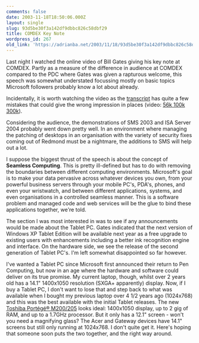 ```yaml
---
comments: false
date: 2003-11-18T18:50:06.000Z
layout: single
slug: 93d5be30f3a142df9dbbc826c58dbf29
title: COMDEX Key Note
wordpress_id: 267
old_link: 'https://adrianba.net/2003/11/18/93d5be30f3a142df9dbbc826c58dbf29/'
---
```

Last night I watched the online video of Bill Gates giving his
key note at COMDEX. Partly as a measure of the difference in
audience at COMDEX compared to the PDC where Gates was given a
rapturous welcome, this speech was somewhat understated focussing
mostly on basic topics Microsoft followers probably know a lot
about already.

Incidentally, it is worth watching the video as the
[
transcript](http://www.microsoft.com/billgates/speeches/2003/11-16comdex2003.asp) has quite a few mistakes that could give the wrong
impression in places (video:
[
56k](http://metahost.cwusa.tv/microsoft/20031116/comdex_keynote_56.asx)[
100k](http://metahost.cwusa.tv/microsoft/20031116/comdex_keynote_100.asx)[
300k](http://metahost.cwusa.tv/microsoft/20031116/comdex_keynote_300.asx)).

Considering the audience, the demonstrations of SMS 2003 and ISA
Server 2004 probably went down pretty well. In an environment where
managing the patching of desktops in an organisation with the
variety of security fixes coming out of Redmond must be a
nightmare, the additions to SMS will help out a lot.

I suppose the biggest thrust of the speech is about the concept
of **Seamless Computing**. This is pretty ill-defined but has to
do with removing the boundaries between different computing
environments. Microsoft's goal is to make your data pervasive
across whatever devices you own, from your powerful business
servers through your mobile PC's, PDA's, phones, and even your
wristwatch, and between different applications, systems, and even
organisations in a controlled seamless manner. This is a software
problem and managed code and web services will be the glue to bind
these applications together, we're told.

The section I was most interested in was to see if any
announcements would be made about the Tablet PC. Gates indicated
that the next version of Windows XP Tablet Edition will be
available next year as a free upgrade to existing users with
enhancements including a better ink recognition engine and
interface. On the hardware side, we see the release of the second
generation of Tablet PC's. I'm left somewhat disappointed so far
however.

I've wanted a Tablet PC since Microsoft first announced their
return to Pen Computing, but now in an age where the hardware and
software could deliver on its true promise. My current laptop,
though, whilst over 2 years old has a 14.1" 1400x1050 resolution
(SXGA+ apparently) display. Now, if I buy a Tablet PC, I don't want
to lose that and step back to what was available when I bought my
previous laptop over 4 1/2 years ago (1024x768) and this was the
best available with the initial Tablet releases. The new
[
Toshiba Portégé® M200/205](http://www.csd.toshiba.com/cgi-bin/tais/pc/pc_tabletPcDetail.jsp?comm=CS) looks ideal: 1400x1050
display, up to 2 gig of RAM, and up to a 1.7GHz processor. But it
only has a 12.1" screen - won't you need a magnifying glass? The
Acer and Gateway devices have 14.1" screens but still only running
at 1024x768. I don't quite get it. Here's hoping that someone soon
puts the two together, and the right way around.

